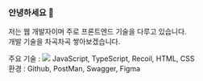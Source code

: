 ### 안녕하세요 👋
저는 웹 개발자이며 주로 프론트엔드 기술을 다루고 있습니다.<br>
개발 기술을 차곡차곡 쌓아보겠습니다.

주요 기술 : 
<img src="https://img.shields.io/badge/리액트-61DAFB?style=flat&logo=React&logoColor=white"/>
JavaScript, TypeScript, Recoil, HTML, CSS<br>
환경 : Github, PostMan, Swagger, Figma
